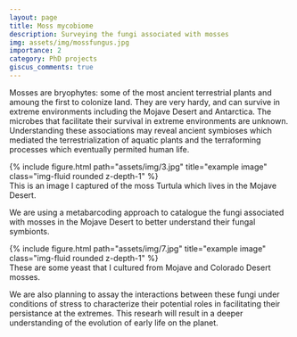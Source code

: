 ```yaml
---
layout: page
title: Moss mycobiome
description: Surveying the fungi associated with mosses
img: assets/img/mossfungus.jpg
importance: 2
category: PhD projects
giscus_comments: true
---
```


Mosses are bryophytes: some of the most ancient terrestrial plants and amoung the first to colonize land. They are very hardy, and can survive in extreme environments including the Mojave Desert and Antarctica. The microbes that facilitate their survival in extreme environments are unknown. Understanding these associations may reveal ancient symbioses which mediated the terrestrialization of aquatic plants and the terraforming processes which eventually permited human life. 

</div>
<div class="row">
    <div class="col-sm mt-3 mt-md-0">
        {% include figure.html path="assets/img/3.jpg" title="example image" class="img-fluid rounded z-depth-1" %}
    </div>
</div>
<div class="caption">
    This is an image I captured of the moss Turtula which lives in the Mojave Desert. 
</div>

We are using a metabarcoding approach to catalogue the fungi associated with mosses in the Mojave Desert to better understand their fungal symbionts. 

</div>
<div class="row">
    <div class="col-sm mt-3 mt-md-0">
        {% include figure.html path="assets/img/7.jpg" title="example image" class="img-fluid rounded z-depth-1" %}
    </div>
</div>
<div class="caption">
    These are some yeast that I cultured from Mojave and Colorado Desert mosses. 
</div>

We are also planning to assay the interactions between these fungi under conditions of stress to characterize their potential roles in facilitating their persistance at the extremes. This researh will result in a deeper understanding of the evolution of early life on the planet. 
